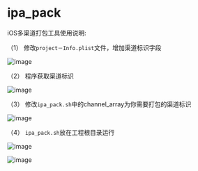 ipa_pack
========

iOS多渠道打包工具使用说明:

（1） 修改`project－Info.plist`文件，增加渠道标识字段

![image](https://raw.githubusercontent.com/akzhou/ipa_pack/master/images/ECFF25FF-B270-4FE9-88BE-5A5F88626951.png)

（2） 程序获取渠道标识

![image](https://raw.githubusercontent.com/akzhou/ipa_pack/master/images/ECFF25FF-B270-4FE9-88BE-5A5F88626952.png)
	
（3） 修改`ipa_pack.sh`中的channel_array为你需要打包的渠道标识

![image](https://raw.githubusercontent.com/akzhou/ipa_pack/master/images/ECFF25FF-B270-4FE9-88BE-5A5F88626953.png)

（4） `ipa_pack.sh`放在工程根目录运行

![image](https://raw.githubusercontent.com/akzhou/ipa_pack/master/images/ECFF25FF-B270-4FE9-88BE-5A5F88626954.png)

![image](https://raw.githubusercontent.com/akzhou/ipa_pack/master/images/ECFF25FF-B270-4FE9-88BE-5A5F88626955.png)